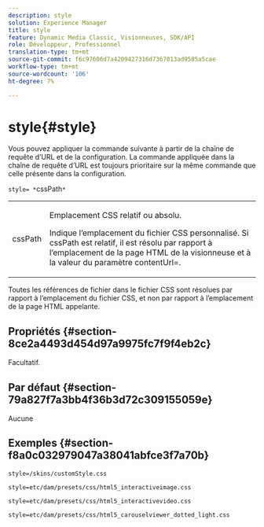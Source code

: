 ```yaml
---
description: style
solution: Experience Manager
title: style
feature: Dynamic Media Classic, Visionneuses, SDK/API
role: Développeur, Professionnel
translation-type: tm+mt
source-git-commit: f6c97606d7a4209427316d7367013ad9585a5cae
workflow-type: tm+mt
source-wordcount: '106'
ht-degree: 7%

---
```



# style{#style}

Vous pouvez appliquer la commande suivante à partir de la chaîne de requête d’URL et de la configuration. La commande appliquée dans la chaîne de requête d’URL est toujours prioritaire sur la même commande que celle présente dans la configuration.

`style= *`cssPath`*`

<table id="table_F800F787CF0342749B934DAEB600C0EB"> 
 <tbody> 
  <tr> 
   <td colname="col1"> <p> <span class="codeph"> <span class="varname"> cssPath</span> </span> </p> </td> 
   <td colname="col2"> <p> Emplacement CSS relatif ou absolu. </p> <p>Indique l’emplacement du fichier CSS personnalisé. Si <span class="codeph"><span class="varname"> cssPath</span></span> est relatif, il est résolu par rapport à l’emplacement de la page HTML de la visionneuse et à la valeur du paramètre <span class="codeph"> contentUrl=</span>. </p> </td> 
  </tr> 
 </tbody> 
</table>

Toutes les références de fichier dans le fichier CSS sont résolues par rapport à l’emplacement du fichier CSS, et non par rapport à l’emplacement de la page HTML appelante.

## Propriétés {#section-8ce2a4493d454d97a9975fc7f9f4eb2c}

Facultatif.

## Par défaut {#section-79a827f7a3bb4f36b3d72c309155059e}

Aucune

## Exemples {#section-f8a0c032979047a38041abfce3f7a70b}

`style=/skins/customStyle.css`

`style=etc/dam/presets/css/html5_interactiveimage.css`

`style=etc/dam/presets/css/html5_interactivevideo.css`

`style=etc/dam/presets/css/html5_carouselviewer_dotted_light.css`
